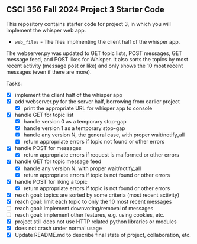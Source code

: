 CSCI 356 Fall 2024 Project 3 Starter Code
-----------------------------------------

This repository contains starter code for project 3, in which you will implement
the whisper web app. 

* `web_files` - The files implmenting the client half of the whisper app.

The webserver.py was updated to GET topic lists, POST messages, GET message feed, and POST likes
for Whisper. It also sorts the topics by most recent activity (message post or like) and
only shows the 10 most recent messages (even if there are more).

Tasks:

- [x] implement the client half of the whisper app
- [x] add webserver.py for the server half, borrowing from earlier project
   - [x] print the appropriate URL for whisper app to console
- [x] handle GET for topic list
   - [x] handle version 0 as a temporary stop-gap
   - [x] handle version 1 as a temporary stop-gap
   - [x] handle any version N, the general case, with proper wait/notify\_all
   - [x] return appropriate errors if topic not found or other errors
- [x] handle POST for messages
   - [x] return appropriate errors if request is malformed or other errors
- [x] handle GET for topic message feed
   - [x] handle any version N, with proper wait/notify\_all
   - [x] return appropriate errors if topic is not found or other errors
- [x] handle POST for liking a topic
   - [x] return appropriate errors if topic is not found or other errors
- [x] reach goal: topics are sorted by some criteria (most recent activity)
- [x] reach goal: limit each topic to only the 10 most recent messages
- [ ] reach goal: implement downvoting/removal of messages
- [ ] reach goal: implement other features, e.g. using cookies, etc.
- [x] project still does not use HTTP related python libraries or modules
- [x] does not crash under normal usage
- [x] Update README.md to describe final state of project, collaboration, etc.
